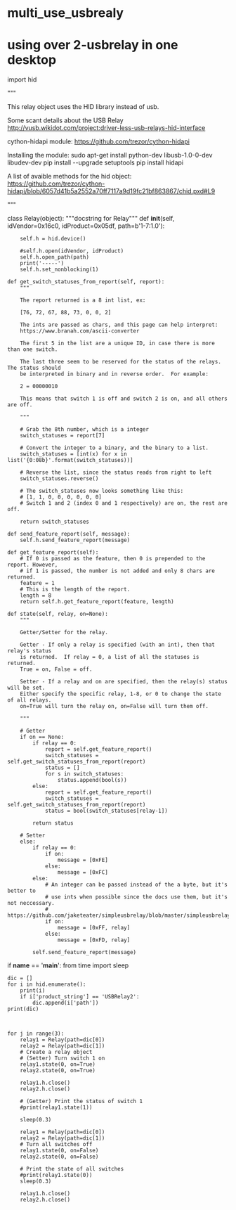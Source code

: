 # multi_use_usbrealy
# using over 2-usbrelay in one desktop

import hid

"""

This relay object uses the HID library instead of usb. 

Some scant details about the USB Relay
http://vusb.wikidot.com/project:driver-less-usb-relays-hid-interface

cython-hidapi module:
https://github.com/trezor/cython-hidapi

Installing the module:
sudo apt-get install python-dev libusb-1.0-0-dev libudev-dev
pip install --upgrade setuptools
pip install hidapi

A list of avaible methods for the hid object:
https://github.com/trezor/cython-hidapi/blob/6057d41b5a2552a70ff7117a9d19fc21bf863867/chid.pxd#L9

"""

class Relay(object):
	"""docstring for Relay"""
	def __init__(self, idVendor=0x16c0, idProduct=0x05df, path=b'1-7:1.0'):

		self.h = hid.device()

		#self.h.open(idVendor, idProduct)
		self.h.open_path(path)
		print('-----')
		self.h.set_nonblocking(1)

	def get_switch_statuses_from_report(self, report):
		"""

		The report returned is a 8 int list, ex:
		
		[76, 72, 67, 88, 73, 0, 0, 2]

		The ints are passed as chars, and this page can help interpret:
		https://www.branah.com/ascii-converter

		The first 5 in the list are a unique ID, in case there is more than one switch.

		The last three seem to be reserved for the status of the relays. The status should
		be interpreted in binary and in reverse order.  For example:

		2 = 00000010

		This means that switch 1 is off and switch 2 is on, and all others are off.

		"""

		# Grab the 8th number, which is a integer
		switch_statuses = report[7]

		# Convert the integer to a binary, and the binary to a list.
		switch_statuses = [int(x) for x in list('{0:08b}'.format(switch_statuses))]

		# Reverse the list, since the status reads from right to left
		switch_statuses.reverse()

		# The switch_statuses now looks something like this:
		# [1, 1, 0, 0, 0, 0, 0, 0]
		# Switch 1 and 2 (index 0 and 1 respectively) are on, the rest are off.

		return switch_statuses

	def send_feature_report(self, message):
		self.h.send_feature_report(message)

	def get_feature_report(self):
		# If 0 is passed as the feature, then 0 is prepended to the report. However,
		# if 1 is passed, the number is not added and only 8 chars are returned.
		feature = 1
		# This is the length of the report. 
		length = 8
		return self.h.get_feature_report(feature, length)

	def state(self, relay, on=None):
		"""

		Getter/Setter for the relay.  

		Getter - If only a relay is specified (with an int), then that relay's status 
		is returned.  If relay = 0, a list of all the statuses is returned.
		True = on, False = off.

		Setter - If a relay and on are specified, then the relay(s) status will be set.
		Either specify the specific relay, 1-8, or 0 to change the state of all relays.
		on=True will turn the relay on, on=False will turn them off.

		"""

		# Getter
		if on == None:
			if relay == 0:
				report = self.get_feature_report()
				switch_statuses = self.get_switch_statuses_from_report(report)
				status = []
				for s in switch_statuses:
					status.append(bool(s))
			else:
				report = self.get_feature_report()
				switch_statuses = self.get_switch_statuses_from_report(report)
				status = bool(switch_statuses[relay-1])

			return status

		# Setter
		else:
			if relay == 0:
				if on:
					message = [0xFE]
				else:
					message = [0xFC]
			else:
				# An integer can be passed instead of the a byte, but it's better to
				# use ints when possible since the docs use them, but it's not neccessary.
				# https://github.com/jaketeater/simpleusbrelay/blob/master/simpleusbrelay/__init__.py
				if on:
					message = [0xFF, relay]
				else:
					message = [0xFD, relay]

			self.send_feature_report(message)

if __name__ == '__main__':
	from time import sleep

	dic = []
	for i in hid.enumerate():
		print(i)
		if i['product_string'] == 'USBRelay2':
			dic.append(i['path'])
	print(dic)



	for j in range(3):
		relay1 = Relay(path=dic[0])
		relay2 = Relay(path=dic[1])
		# Create a relay object
		# (Setter) Turn switch 1 on
		relay1.state(0, on=True)
		relay2.state(0, on=True)

		relay1.h.close()
		relay2.h.close()

		# (Getter) Print the status of switch 1
		#print(relay1.state(1))

		sleep(0.3)

		relay1 = Relay(path=dic[0])
		relay2 = Relay(path=dic[1])
		# Turn all switches off
		relay1.state(0, on=False)
		relay2.state(0, on=False)

		# Print the state of all switches
		#print(relay1.state(0))
		sleep(0.3)

		relay1.h.close()
		relay2.h.close()











